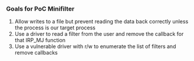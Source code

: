 ### Goals for PoC Minifilter
1. Allow writes to a file but prevent reading the data back correctly unless the process is our target process
2. Use a driver to read a filter from the user and remove the callback for that IRP_MJ function
3. Use a vulnerable driver with r/w to enumerate the list of filters and remove callbacks 